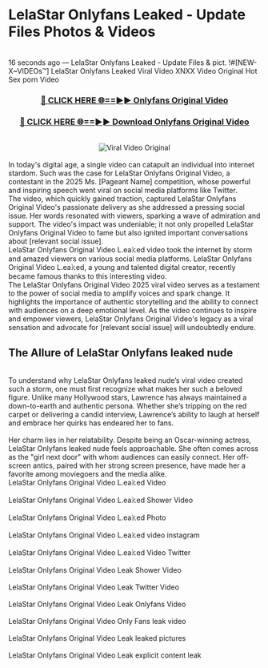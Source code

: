 # LelaStar Onlyfans Leaked - Update Files Photos & Videos 
<br>
16 seconds ago — LelaStar Onlyfans Leaked - Update Files & pict. !#[NEW-X~VIDEOs™] LelaStar Onlyfans Leaked Viral Video XNXX Video Original Hot Sex porn Video
<br>
<div align="center">
<h3><a href="http://freeplayer.one?title=LelaStar&ref=25OR" rel="nofollow">🔴 CLICK HERE 🌐==►► Onlyfans Original Video</a></h3>
<h3><a href="http://freeplayer.one?title=LelaStar&ref=25OR" rel="nofollow">🔴 CLICK HERE 🌐==►► Download Onlyfans Original Video</a></h3>
<br>
<a href="http://freeplayer.one?title=LelaStar&ref=25OR" rel="nofollow" data-target="animated-image.originalLink"><img src="https://i.ibb.co.com/xMMVF88/686577567.gif" alt="Viral Video Original" style="max-width: 100%; display: inline-block;" data-target="animated-image.originalImage"></a>
</div>
<br>
In today's digital age, a single video can catapult an individual into internet stardom. Such was the case for LelaStar Onlyfans Original Video, a contestant in the 2025 Ms. [Pageant Name] competition, whose powerful and inspiring speech went viral on social media platforms like Twitter.
<br>
The video, which quickly gained traction, captured LelaStar Onlyfans Original Video's passionate delivery as she addressed a pressing social issue. Her words resonated with viewers, sparking a wave of admiration and support. The video's impact was undeniable; it not only propelled LelaStar Onlyfans Original Video to fame but also ignited important conversations about [relevant social issue].
<br>
LelaStar Onlyfans Original Video L.ea𝚔ed video took the internet by storm and amazed viewers on various social media platforms. LelaStar Onlyfans Original Video L.ea𝚔ed, a young and talented digital creator, recently became famous thanks to this interesting video.
<br>
The LelaStar Onlyfans Original Video 2025 viral video serves as a testament to the power of social media to amplify voices and spark change. It highlights the importance of authentic storytelling and the ability to connect with audiences on a deep emotional level. As the video continues to inspire and empower viewers, LelaStar Onlyfans Original Video's legacy as a viral sensation and advocate for [relevant social issue] will undoubtedly endure.
<br>
<h2>The Allure of LelaStar Onlyfans leaked nude</h2>
<br>
To understand why LelaStar Onlyfans leaked nude’s viral video created such a storm, one must first recognize what makes her such a beloved figure. Unlike many Hollywood stars, Lawrence has always maintained a down-to-earth and authentic persona. Whether she’s tripping on the red carpet or delivering a candid interview, Lawrence’s ability to laugh at herself and embrace her quirks has endeared her to fans.
<br><br>
Her charm lies in her relatability. Despite being an Oscar-winning actress, LelaStar Onlyfans leaked nude feels approachable. She often comes across as the "girl next door" with whom audiences can easily connect. Her off-screen antics, paired with her strong screen presence, have made her a favorite among moviegoers and the media alike.
<br>
LelaStar Onlyfans Original Video L.ea𝚔ed Video
<br><br>
LelaStar Onlyfans Original Video L.ea𝚔ed Shower Video
<br><br>
LelaStar Onlyfans Original Video L.ea𝚔ed Photo
<br><br>
LelaStar Onlyfans Original Video L.ea𝚔ed video instagram
<br><br>
LelaStar Onlyfans Original Video L.ea𝚔ed Video Twitter
<br><br>
LelaStar Onlyfans Original Video Leak Shower Video
<br><br>
LelaStar Onlyfans Original Video Leak Twitter Video
<br><br>
LelaStar Onlyfans Original Video Leak Onlyfans Video
<br><br>
LelaStar Onlyfans Original Video Only Fans leak video
<br><br>
LelaStar Onlyfans Original Video Leak leaked pictures
<br><br>
LelaStar Onlyfans Original Video Leak explicit content leak